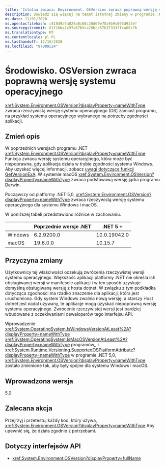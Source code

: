 ```yaml
---
title: 'Istotna zmiana: Environment. OSVersion zwraca poprawną wersję systemu operacyjnego'
description: Dowiedz się więcej na temat istotnej zmiany w programie .NET 5,0 w bibliotekach podstawowych platformy .NET, gdzie Environment. OSVersion zwraca rzeczywistą wersję systemu operacyjnego, a na przykład system operacyjny wybrany do zapewnienia zgodności aplikacji.
ms.date: 11/01/2020
ms.openlocfilehash: c810d9a7a028a0c60c30d69e78a9b9c695d933ef
ms.sourcegitcommit: 81f1bba2c97a67b5ca76bcc57b37333ffca60c7b
ms.translationtype: MT
ms.contentlocale: pl-PL
ms.lasthandoff: 12/10/2020
ms.locfileid: "97009524"
---
```

# <a name="environmentosversion-returns-the-correct-operating-system-version"></a>Środowisko. OSVersion zwraca poprawną wersję systemu operacyjnego

<xref:System.Environment.OSVersion?displayProperty=nameWithType> zwraca rzeczywistą wersję systemu operacyjnego (OS) zamiast programu, na przykład systemu operacyjnego wybranego na potrzeby zgodności aplikacji.

## <a name="change-description"></a>Zmień opis

W poprzednich wersjach programu .NET <xref:System.Environment.OSVersion?displayProperty=nameWithType> Funkcja zwraca wersję systemu operacyjnego, która może być niepoprawna, gdy aplikacja działa w trybie zgodności systemu Windows. Aby uzyskać więcej informacji, zobacz [uwagi dotyczące funkcji GetVersionExA](/windows/win32/api/sysinfoapi/nf-sysinfoapi-getversionexa#remarks). W systemie macOS <xref:System.Environment.OSVersion?displayProperty=nameWithType> zwraca podstawową wersję jądra programu Darwin.

Począwszy od platformy .NET 5,0, <xref:System.Environment.OSVersion?displayProperty=nameWithType> zwraca rzeczywistą wersję systemu operacyjnego dla systemu Windows i macOS.

W poniższej tabeli przedstawiono różnice w zachowaniu.

|  | Poprzednie wersje .NET | .NET 5 + |
|--|------------------------|---------|
| Windows | 6.2.9200.0 | 10.0.19042.0 |
| macOS | 19.6.0.0 | 10.15.7 |

## <a name="reason-for-change"></a>Przyczyna zmiany

Użytkownicy tej właściwości oczekują zwrócenia rzeczywistej wersji systemu operacyjnego. Większość aplikacji platformy .NET nie określa ich obsługiwanej wersji w manifeście aplikacji i w ten sposób uzyskuje domyślną obsługiwaną wersję z hosta dotnet. W związku z tym podkładka dotycząca zgodności ma rzadko znaczenie dla aplikacji, która jest uruchomiona. Gdy system Windows zwalnia nową wersję, a starszy Host dotnet jest nadal używany, te aplikacje mogą uzyskać niepoprawną wersję systemu operacyjnego. Zwrócenie rzeczywistej wersji jest bardziej wbudowane z oczekiwaniami deweloperów tego interfejsu API.

Wprowadzenie <xref:System.OperatingSystem.IsWindowsVersionAtLeast%2A?displayProperty=nameWithType> <xref:System.OperatingSystem.IsMacOSVersionAtLeast%2A?displayProperty=nameWithType> programów,, i <xref:System.Runtime.Versioning.SupportedOSPlatformAttribute?displayProperty=nameWithType> w programie .NET 5,0, <xref:System.Environment.OSVersion?displayProperty=nameWithType> zostało zmienione tak, aby były spójne dla systemu Windows i macOS.

## <a name="version-introduced"></a>Wprowadzona wersja

5,0

## <a name="recommended-action"></a>Zalecana akcja

Przejrzyj i przetestuj każdy kod, który używa, <xref:System.Environment.OSVersion?displayProperty=nameWithType> Aby upewnić się, że działa zgodnie z potrzebami.

## <a name="affected-apis"></a>Dotyczy interfejsów API

- <xref:System.Environment.OSVersion?displayProperty=fullName>

<!--

### Category

Core .NET libraries

### Affected APIs

- `P:System.Environment.OSVersion`

-->
